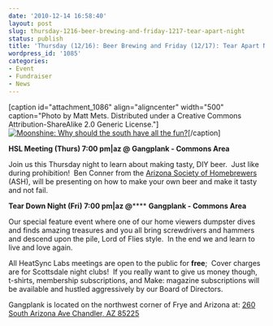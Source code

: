 ```yaml
---
date: '2010-12-14 16:58:40'
layout: post
slug: thursday-1216-beer-brewing-and-friday-1217-tear-apart-night
status: publish
title: 'Thursday (12/16): Beer Brewing and Friday (12/17): Tear Apart Night'
wordpress_id: '1085'
categories:
- Event
- Fundraiser
- News
---
```


[caption id="attachment_1086" align="aligncenter" width="500" caption="Photo by Matt Mets.  Distributed under a Creative Commons Attribution-ShareAlike 2.0 Generic License."][![Moonshine: Why should the south have all the fun?](http://www.heatsynclabs.org/wp-content/uploads/2010/12/2918325028_6f4b0f1e26.jpg)](http://www.flickr.com/photos/cibomahto/2918325028/)[/caption]

**HSL Meeting (Thurs) 7:00 pm|az @ Gangplank - Commons Area**

Join us this Thursday night to learn about making tasty, DIY beer.  Just like during prohibition!  Ben Conner from the [Arizona Society of Homebrewers](http://club.azhomebrewers.org/) (ASH), will be presenting on how to make your own beer and make it tasty and not fail.

**Tear Down Night (Fri) 7:00 pm|az @****** **Gangplank - Commons Area**

Our  special feature event where one of our home viewers dumpster dives and  finds amazing treasures and you all bring screwdrivers and hammers and  descend upon the pile, Lord of Flies style.   In the end we and learn  to live and love again.

All HeatSync Labs meetings are open to the public for **free**;    Cover charges are for Scottsdale night clubs!  If you really want to   give us money though, t-shirts, membership subscriptions, and Make:   magazine subscriptions will be available and hustled aggressively by our   Board of Directors.

Gangplank is located on the northwest corner of Frye and Arizona at:
[260 South Arizona Ave
Chandler, AZ 85225](http://maps.google.com/maps?f=q&source=s_q&hl=en&geocode=&q=260+south+arizona+avenue+chandler+az&sll=33.30078,-111.840713&sspn=0.008035,0.010021&ie=UTF8&hq=&hnear=260+S+Arizona+Ave,+Chandler,+Maricopa,+Arizona+85225&ll=33.299615,-111.841915&spn=0.008035,0.010021&z=16)
